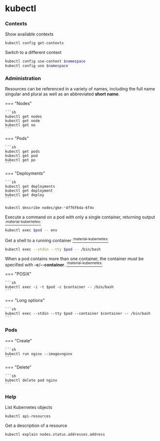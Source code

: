 # kubectl

### Contexts

Show available contexts

```sh
kubectl config get-contexts
```

Switch to a different context

```sh
kubectl config use-context $namespace
kubectl config use $namespace
```


### Administration

Resources can be referenced in a variety of names, including the full name singular and plural as well as an abbreviated **short name**.

=== "Nodes"

    ```sh
    kubectl get nodes
    kubectl get node
    kubectl get no
    ```

=== "Pods"

    ```sh
    kubectl get pods
    kubectl get pod
    kubectl get po
    ```

=== "Deployments"

    ```sh
    kubectl get deployments
    kubectl get deployment
    kubectl get deploy
    ```

```sh
kubectl describe nodes/gke-*4ff6f64a-6f4v
```

Execute a command on a pod with only a single container, returning output [<sup>:material-kubernetes:</sup>](https://kubernetes.io/docs/tasks/debug-application-cluster/get-shell-running-container/)

```sh
kubectl exec $pod -- env
```

Get a shell to a running container [<sup>:material-kubernetes:</sup>](https://kubernetes.io/docs/tasks/debug-application-cluster/get-shell-running-container/)

```sh
kubectl exec --stdin --tty $pod -- /bin/bash
```

When a pod contains more than one container, the container must be specified with **-c**/**--container**. [<sup>:material-kubernetes:</sup>](https://kubernetes.io/docs/tasks/debug-application-cluster/get-shell-running-container/)

=== "POSIX"

    ```sh
    kubectl exec -i -t $pod -c $container -- /bin/bash
    ```

=== "Long options"

    ```sh
    kubectl exec --stdin --tty $pod --container $container -- /bin/bash
    ```

### Pods

=== "Create"

    ```sh
    kubectl run nginx --image=nginx
    ```

=== "Delete"

    ```sh
    kubectl delete pod nginx
    ```



### Help

List Kubernetes objects

```sh
kubectl api-resources
```

Get a description of a resource

```sh
kubectl explain nodes.status.addresses.address
```
